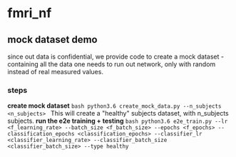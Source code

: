 # fmri_nf
## mock dataset demo
since out data is confidential, we provide code to create a mock dataset - containing all the data one needs to run out network, only with random instead of real measured values.
### steps
**create mock dataset**
	```bash
	python3.6 create_mock_data.py --n_subjects <n_subjects>
	```
This will create a "healthy" subjects dataset, with n_subjects subjects.
**run the e2e training + testing**
	```bash
	python3.6 e2e_train.py --lr <f_learning_rate> --batch_size <f_batch_size> --epochs <f_epochs> --classification_epochs <classification_epochs> --classifier_lr <classifier_learning_rate> --classifier_batch_size <classifier_batch_size> --type healthy
	```

